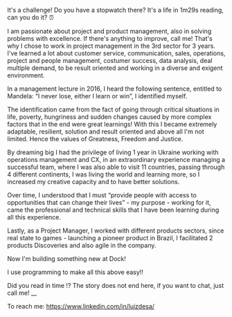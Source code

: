 It's a challenge! Do you have a stopwatch there? It's a life in 1m29s reading, can you do it? ⏰

I am passionate about project and product management, also in solving problems with excellence. If there's anything to improve, call me! That's why I chose to work in project management in the 3rd sector for 3 years. I've learned a lot about customer service, communication, sales, operations, project and people management, costumer success, data analysis, deal multiple demand, to be result oriented and working in a diverse and exigent environment.

In a management lecture in 2016, I heard the following sentence, entitled to Mandela: “I never lose, either I learn or win”, I identified myself.

The identification came from the fact of going through critical situations in life, poverty, hungriness and sudden changes caused by more complex factors that in the end were great learnings!
With this I became extremely adaptable, resilient, solution and result oriented and above all I'm not limited. Hence the values ​​of Greatness, Freedom and Justice.

By dreaming big I had the privilege of living 1 year in Ukraine working with operations management and CX, in an extraordinary experience managing a successful team, where I was also able to visit 11 countries, passing through 4 different continents, I was living the world and learning more, so I increased my creative capacity and to have better solutions.

Over time, I understood that I must “provide people with access to opportunities that can change their lives” - my purpose - working for it, came the professional and technical skills that I have been learning during all this experience.

Lastly, as a Project Manager, I worked with different products sectors, since real state to games - launching a pioneer product in Brazil, I facilitated 2 products Discoveries and also agile in the company.

Now I'm building something new at Dock!

I use programming to make all this above easy!!

Did you read in time !?
The story does not end here, if you want to chat, just call me!
__

To reach me: https://www.linkedin.com/in/luizdesa/

<!---
lhssluiz/lhssluiz is a ✨ special ✨ repository because its `README.md` (this file) appears on your GitHub profile.
You can click the Preview link to take a look at your changes.
--->
